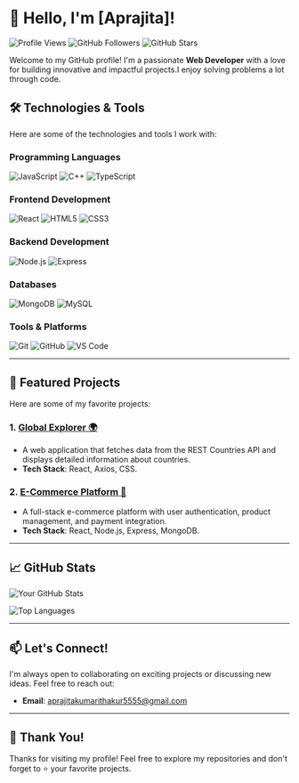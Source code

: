 # 👋 Hello, I'm [Aprajita]!

![Profile Views](https://komarev.com/ghpvc/?username=aprajita-99&color=blue) 
![GitHub Followers](https://img.shields.io/github/followers/aprajita-99?style=social) 
![GitHub Stars](https://img.shields.io/github/stars/aprajita-99?style=social) 

Welcome to my GitHub profile! I'm a passionate **Web Developer** with a love for building innovative and impactful projects.I enjoy solving problems a lot through code.

## 🛠️ Technologies & Tools

Here are some of the technologies and tools I work with:

### Programming Languages
![JavaScript](https://img.shields.io/badge/-JavaScript-F7DF1E?logo=javascript&logoColor=black)
![C++](https://img.shields.io/badge/-C++-00599C?logo=c%2B%2B&logoColor=white)
![TypeScript](https://img.shields.io/badge/-TypeScript-3178C6?logo=typescript&logoColor=white)

### Frontend Development
![React](https://img.shields.io/badge/-React-61DAFB?logo=react&logoColor=black)
![HTML5](https://img.shields.io/badge/-HTML5-E34F26?logo=html5&logoColor=white)
![CSS3](https://img.shields.io/badge/-CSS3-1572B6?logo=css3&logoColor=white)

### Backend Development
![Node.js](https://img.shields.io/badge/-Node.js-339933?logo=node.js&logoColor=white)
![Express](https://img.shields.io/badge/-Express-000000?logo=express&logoColor=white)

### Databases
![MongoDB](https://img.shields.io/badge/-MongoDB-47A248?logo=mongodb&logoColor=white)
![MySQL](https://img.shields.io/badge/-MySQL-4479A1?logo=mysql&logoColor=white)

### Tools & Platforms
![Git](https://img.shields.io/badge/-Git-F05032?logo=git&logoColor=white)
![GitHub](https://img.shields.io/badge/-GitHub-181717?logo=github&logoColor=white)
![VS Code](https://img.shields.io/badge/-VS%20Code-007ACC?logo=visual-studio-code&logoColor=white)

---

## 🌟 Featured Projects

Here are some of my favorite projects:

### 1. [Global Explorer 🌍](https://github.com/aprajita-99/global-explorer)
- A web application that fetches data from the REST Countries API and displays detailed information about countries.
- **Tech Stack**: React, Axios, CSS.

### 2. [E-Commerce Platform 🛒](https://github.com/aprajita-99/VogueCart)
- A full-stack e-commerce platform with user authentication, product management, and payment integration.
- **Tech Stack**: React, Node.js, Express, MongoDB.

---

## 📈 GitHub Stats

![Your GitHub Stats](https://github-readme-stats.vercel.app/api?username=aprajita-99&show_icons=true&theme=radical)

![Top Languages](https://github-readme-stats.vercel.app/api/top-langs/?username=aprajita-99&layout=compact&theme=radical)

---

## 📫 Let's Connect!

I'm always open to collaborating on exciting projects or discussing new ideas. Feel free to reach out:

- **Email**: [aprajitakumarithakur5555@gmail.com](mailto:aprajitakumarithakur5555@gmail.com)
---

## 🙏 Thank You!

Thanks for visiting my profile! Feel free to explore my repositories and don't forget to ⭐️ your favorite projects.
